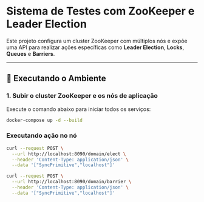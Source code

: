 # Sistema de Testes com ZooKeeper e Leader Election

Este projeto configura um cluster ZooKeeper com múltiplos nós e expõe uma API para realizar ações específicas como **Leader Election**, **Locks**, **Queues** e **Barriers**.

---

## 🚀 Executando o Ambiente

### 1. Subir o cluster ZooKeeper e os nós de aplicação
Execute o comando abaixo para iniciar todos os serviços:

```bash
docker-compose up -d --build
```

### Executando ação no nó 

```bash
curl --request POST \
  --url http://localhost:8090/domain/elect \
  --header 'Content-Type: application/json' \
  --data '["SyncPrimitive","localhost"]'
```

```bash
curl --request POST \
  --url http://localhost:8090/domain/barrier \
  --header 'Content-Type: application/json' \
  --data '["SyncPrimitive","localhost"]'
```